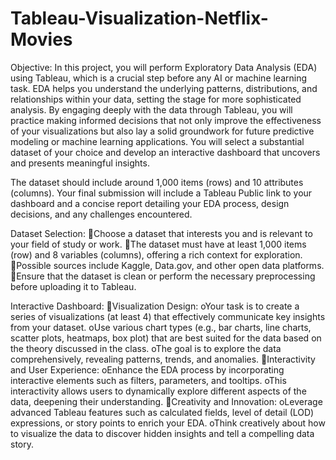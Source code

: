 # Tableau-Visualization-Netflix-Movies


Objective: 
In this project, you will perform Exploratory Data Analysis (EDA) using Tableau, which is a crucial step before any AI or machine learning task. EDA helps you understand the underlying patterns, distributions, and relationships within your data, setting the stage for more sophisticated analysis. By engaging deeply with the data through Tableau, you will practice making informed decisions that not only improve the effectiveness of your visualizations but also lay a solid groundwork for future predictive modeling or machine learning applications. You will select a substantial dataset of your choice and develop an interactive dashboard that uncovers and presents meaningful insights. 

The dataset should include around 1,000 items (rows) and 10 attributes (columns). Your final submission will include a Tableau Public link to your dashboard and a concise report detailing your EDA process, design decisions, and any challenges encountered.

Dataset Selection:
Choose a dataset that interests you and is relevant to your field of study or work.
The dataset must have at least 1,000 items (row) and 8 variables (columns), offering a rich context for exploration.
Possible sources include Kaggle, Data.gov, and other open data platforms.
Ensure that the dataset is clean or perform the necessary preprocessing before uploading it to Tableau.

Interactive Dashboard:
Visualization Design:
oYour task is to create a series of visualizations (at least 4) that effectively communicate key insights from your dataset.
oUse various chart types (e.g., bar charts, line charts, scatter plots, heatmaps, box plot) that are best suited for the data based on the theory discussed in the class.
oThe goal is to explore the data comprehensively, revealing patterns, trends, and anomalies.
Interactivity and User Experience:
oEnhance the EDA process by incorporating interactive elements such as filters, parameters, and tooltips.
oThis interactivity allows users to dynamically explore different aspects of the data, deepening their understanding.
Creativity and Innovation:
oLeverage advanced Tableau features such as calculated fields, level of detail (LOD) expressions, or story points to enrich your EDA.
oThink creatively about how to visualize the data to discover hidden insights and tell a compelling data story.
